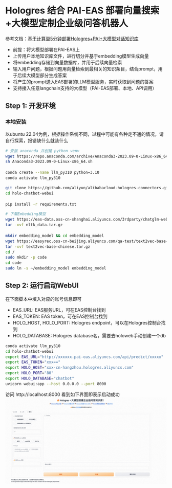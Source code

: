 # Hologres 结合 PAI-EAS 部署向量搜索+大模型定制企业级问答机器人


参考文档：[基于计算巢5分钟部署Hologres+PAI+大模型对话知识库](https://help.aliyun.com/zh/hologres/use-cases/deployment-of-enterprise-level-q-a-knowledge-base-based-on-compute-nest-with-a-few-clicks)

- 前提：将大模型部署在PAI-EAS上
- 上传用户本地知识库文件，进行切分并基于embedding模型生成向量
- 将embedding存储到向量数据库，并用于后续向量检索
- 输入用户问题，根据问题用向量检索到最相关的知识条目，结合prompt，用于后续大模型部分生成答案
- 将产生的prompt送入EAS部署的LLM模型服务，实时获取到问题的答案
- 支持接入任意langchain支持的大模型（PAI-EAS部署、本地、API调用）

## Step 1: 开发环境

### 本地安装
以ubuntu 22.04为例，根据操作系统不同，过程中可能有各种走不通的情况，请自行探索，报错缺什么就装什么

```bash
# 安装 anaconda 并创建 python venv
wget https://repo.anaconda.com/archive/Anaconda3-2023.09-0-Linux-x86_64.sh
sh Anaconda3-2023.09-0-Linux-x86_64.sh

conda create --name llm_py310 python=3.10
conda activate llm_py310
```

```bash
git clone https://github.com/aliyun/alibabacloud-hologres-connectors.git
cd holo-chatbot-webui

pip install -r requirements.txt
```

```bash
# 下载Embedding模型
wget https://eas-data.oss-cn-shanghai.aliyuncs.com/3rdparty/chatglm-webui/nltk_data.tar.gz
tar -xvf nltk_data.tar.gz

mkdir embedding_model && cd embedding_model
wget https://easyrec.oss-cn-beijing.aliyuncs.com/qa-test/text2vec-base-chinese.tar.gz
tar -xvf text2vec-base-chinese.tar.gz
cd /
sudo mkdir -p code
cd code
sudo ln -s ~/embedding_model embedding_model
```

## Step 2: 运行启动WebUI
在下面脚本中填入对应的账号信息即可

- EAS_URL: EAS服务URL，可在EAS控制台找到
- EAS_TOKEN: EAS token，可在EAS控制台找到
- HOLO_HOST, HOLO_PORT: Hologres endpoint，可以在Hologres控制台找到
- HOLO_DATABASE: Hologres database名，需要去holoweb手动创建一个db

```bash
conda activate llm_py310
cd holo-chatbot-webui
export EAS_URL="http://xxxxxx.pai-eas.aliyuncs.com/api/predict/xxxxx"
export EAS_TOKEN="xxx=="
export HOLO_HOST="xxx-cn-hangzhou.hologres.aliyuncs.com"
export HOLO_PORT="80"
export HOLO_DATABASE="chatbot"
uvicorn webui:app --host 0.0.0.0 --port 8000
```

访问 http://localhost:8000 看到如下界面即表示启动成功
![webui](docs/webui.jpg)
